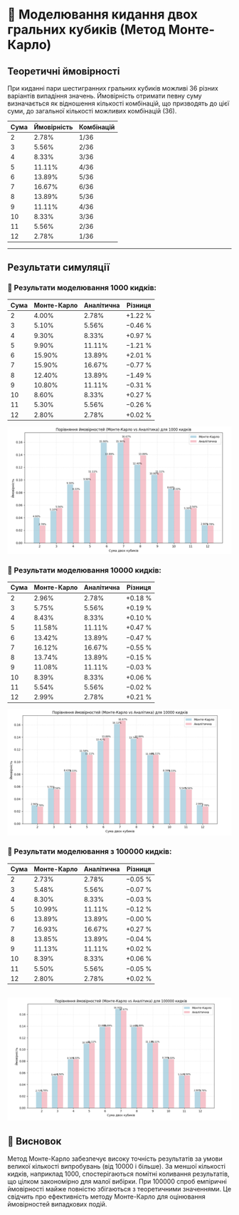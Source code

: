 # 🎲 Моделювання кидання двох гральних кубиків (Метод Монте-Карло)

## Теоретичні ймовірності

При киданні пари шестигранних гральних кубиків можливі 36 різних варіантів випадіння значень. Ймовірність отримати певну суму визначається як відношення кількості комбінацій, що призводять до цієї суми, до загальної кількості можливих комбінацій (36).

| Сума | Ймовірність | Комбінацій |
| ---- | ----------- | ---------- |
| 2    | 2.78%       | 1/36       |
| 3    | 5.56%       | 2/36       |
| 4    | 8.33%       | 3/36       |
| 5    | 11.11%      | 4/36       |
| 6    | 13.89%      | 5/36       |
| 7    | 16.67%      | 6/36       |
| 8    | 13.89%      | 5/36       |
| 9    | 11.11%      | 4/36       |
| 10   | 8.33%       | 3/36       |
| 11   | 5.56%       | 2/36       |
| 12   | 2.78%       | 1/36       |

---

## Результати симуляції

### 🎯 Результати моделювання 1000 кидків:

| Сума | Монте-Карло | Аналітична | Різниця |
| ---- | ----------- | ---------- | ------- |
| 2    | 4.00%       | 2.78%      | +1.22 % |
| 3    | 5.10%       | 5.56%      | −0.46 % |
| 4    | 9.30%       | 8.33%      | +0.97 % |
| 5    | 9.90%       | 11.11%     | −1.21 % |
| 6    | 15.90%      | 13.89%     | +2.01 % |
| 7    | 15.90%      | 16.67%     | −0.77 % |
| 8    | 12.40%      | 13.89%     | −1.49 % |
| 9    | 10.80%      | 11.11%     | −0.31 % |
| 10   | 8.60%       | 8.33%      | +0.27 % |
| 11   | 5.30%       | 5.56%      | −0.26 % |
| 12   | 2.80%       | 2.78%      | +0.02 % |

![Гістограма 1000 кидків](./results_1000.png)

### 🎯 Результати моделювання 10000 кидків:

| Сума | Монте-Карло | Аналітична | Різниця |
| ---- | ----------- | ---------- | ------- |
| 2    | 2.96%       | 2.78%      | +0.18 % |
| 3    | 5.75%       | 5.56%      | +0.19 % |
| 4    | 8.43%       | 8.33%      | +0.10 % |
| 5    | 11.58%      | 11.11%     | +0.47 % |
| 6    | 13.42%      | 13.89%     | −0.47 % |
| 7    | 16.12%      | 16.67%     | −0.55 % |
| 8    | 13.74%      | 13.89%     | −0.15 % |
| 9    | 11.08%      | 11.11%     | −0.03 % |
| 10   | 8.39%       | 8.33%      | +0.06 % |
| 11   | 5.54%       | 5.56%      | −0.02 % |
| 12   | 2.99%       | 2.78%      | +0.21 % |

![Гістограма 10000 кидків](./results_10000.png)

### 🎯 Результати моделювання з 100000 кидків:

| Сума | Монте-Карло | Аналітична | Різниця |
| ---- | ----------- | ---------- | ------- |
| 2    | 2.73%       | 2.78%      | −0.05 % |
| 3    | 5.48%       | 5.56%      | −0.07 % |
| 4    | 8.30%       | 8.33%      | −0.03 % |
| 5    | 10.99%      | 11.11%     | −0.12 % |
| 6    | 13.89%      | 13.89%     | −0.00 % |
| 7    | 16.93%      | 16.67%     | +0.27 % |
| 8    | 13.85%      | 13.89%     | −0.04 % |
| 9    | 11.13%      | 11.11%     | +0.02 % |
| 10   | 8.39%       | 8.33%      | +0.06 % |
| 11   | 5.50%       | 5.56%      | −0.05 % |
| 12   | 2.80%       | 2.78%      | +0.02 % |

## ![Гістограма 100000 кидків](./results_100000.png)

## 📣 Висновок

Метод Монте-Карло забезпечує високу точність результатів за умови великої кількості випробувань (від 10000 і більше). За меншої кількості кидків, наприклад 1000, спостерігаються помітні коливання результатів, що цілком закономірно для малої вибірки. При 100000 спроб емпіричні ймовірності майже повністю збігаються з теоретичними значеннями. Це свідчить про ефективність методу Монте-Карло для оцінювання ймовірностей випадкових подій.
